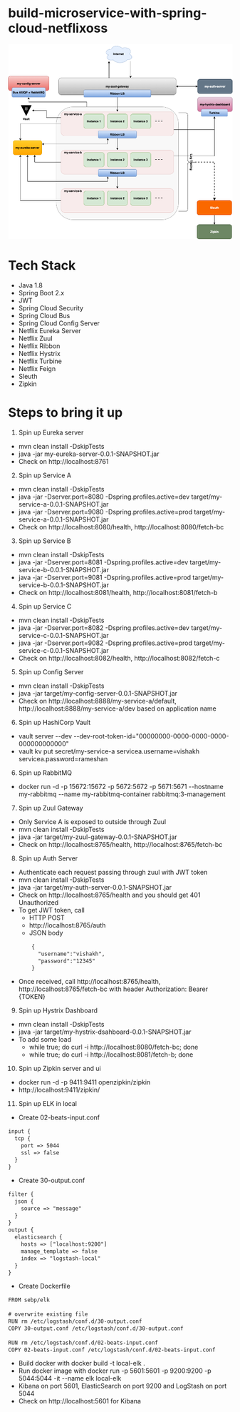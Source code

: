 # build-microservice-with-spring-cloud-netflixoss

![alt text](https://github.com/Hitman007IN/build-microservice-with-spring-cloud-netflixoss/blob/master/screenshot/microservice_architecture.png)

# Tech Stack
- Java 1.8
- Spring Boot 2.x
- JWT
- Spring Cloud Security
- Spring Cloud Bus
- Spring Cloud Config Server
- Netflix Eureka Server
- Netflix Zuul
- Netflix Ribbon
- Netflix Hystrix
- Netflix Turbine
- Netflix Feign
- Sleuth
- Zipkin

# Steps to bring it up

1) Spin up Eureka server
- mvn clean install -DskipTests
- java -jar my-eureka-server-0.0.1-SNAPSHOT.jar
- Check on http://localhost:8761

2) Spin up Service A
- mvn clean install -DskipTests
- java -jar -Dserver.port=8080 -Dspring.profiles.active=dev target/my-service-a-0.0.1-SNAPSHOT.jar
- java -jar -Dserver.port=9080 -Dspring.profiles.active=prod target/my-service-a-0.0.1-SNAPSHOT.jar
- Check on http://localhost:8080/health, http://localhost:8080/fetch-bc

3) Spin up Service B
- mvn clean install -DskipTests
- java -jar -Dserver.port=8081 -Dspring.profiles.active=dev target/my-service-b-0.0.1-SNAPSHOT.jar
- java -jar -Dserver.port=9081 -Dspring.profiles.active=prod target/my-service-b-0.0.1-SNAPSHOT.jar
- Check on http://localhost:8081/health, http://localhost:8081/fetch-b

4) Spin up Service C
- mvn clean install -DskipTests
- java -jar -Dserver.port=8082 -Dspring.profiles.active=dev target/my-service-c-0.0.1-SNAPSHOT.jar
- java -jar -Dserver.port=9082 -Dspring.profiles.active=prod target/my-service-c-0.0.1-SNAPSHOT.jar
- Check on http://localhost:8082/health, http://localhost:8082/fetch-c

5) Spin up Config Server
- mvn clean install -DskipTests
- java -jar target/my-config-server-0.0.1-SNAPSHOT.jar
- Check on http://localhost:8888/my-service-a/default, http://localhost:8888/my-service-a/dev based on application name

6) Spin up HashiCorp Vault 
- vault server --dev --dev-root-token-id="00000000-0000-0000-0000-000000000000"
- vault kv put secret/my-service-a servicea.username=vishakh servicea.password=rameshan

6) Spin up RabbitMQ
- docker run -d -p 15672:15672 -p 5672:5672 -p 5671:5671 --hostname my-rabbitmq --name my-rabbitmq-container rabbitmq:3-management

7) Spin up Zuul Gateway
- Only Service A is exposed to outside through Zuul
- mvn clean install -DskipTests
- java -jar target/my-zuul-gateway-0.0.1-SNAPSHOT.jar
- Check on http://localhost:8765/health, http://localhost:8765/fetch-bc

8) Spin up Auth Server
- Authenticate each request passing through zuul with JWT token
- mvn clean install -DskipTests
- java -jar target/my-auth-server-0.0.1-SNAPSHOT.jar
- Check on http://localhost:8765/health and you should get 401 Unauthorized
- To get JWT token, call 
	- HTTP POST
	- http://localhost:8765/auth
	- JSON body
	``` 
	    {
          "username":"vishakh",
          "password":"12345"
        }
	```
- Once received, call http://localhost:8765/health, http://localhost:8765/fetch-bc with header Authorization: Bearer {TOKEN}

9) Spin up Hystrix Dashboard
- mvn clean install -DskipTests
- java -jar target/my-hystrix-dsahboard-0.0.1-SNAPSHOT.jar
- To add some load
	- while true; do curl -i http://localhost:8080/fetch-bc; done
	- while true; do curl -i http://localhost:8081/fetch-b; done

10) Spin up Zipkin server and ui
- docker run -d -p 9411:9411 openzipkin/zipkin
- http://localhost:9411/zipkin/

11) Spin up ELK in local
- Create 02-beats-input.conf
```
input {
  tcp {
    port => 5044
    ssl => false
  }
}
```
- Create 30-output.conf
```
filter {
  json {
    source => "message"
  }
}
output {
  elasticsearch {
    hosts => ["localhost:9200"]
    manage_template => false
    index => "logstash-local"
  }
}
```
- Create Dockerfile
```
FROM sebp/elk

# overwrite existing file
RUN rm /etc/logstash/conf.d/30-output.conf
COPY 30-output.conf /etc/logstash/conf.d/30-output.conf

RUN rm /etc/logstash/conf.d/02-beats-input.conf
COPY 02-beats-input.conf /etc/logstash/conf.d/02-beats-input.conf
```
- Build docker with docker build -t local-elk .
- Run docker image with docker run -p 5601:5601 -p 9200:9200 -p 5044:5044 -it --name elk local-elk
- Kibana on port 5601, ElasticSearch on port 9200 and LogStash on port 5044
- Check on http://localhost:5601 for Kibana

